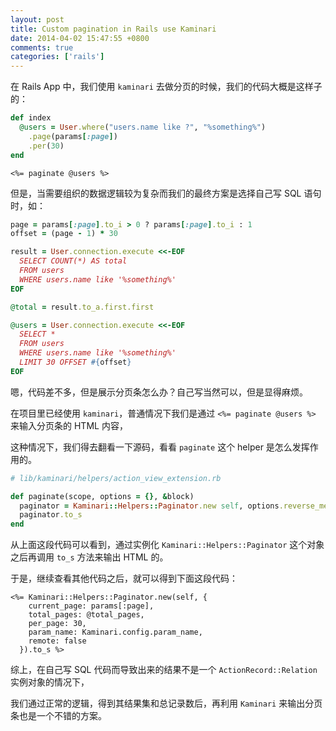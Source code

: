 ```yaml
---
layout: post
title: Custom pagination in Rails use Kaminari
date: 2014-04-02 15:47:55 +0800
comments: true
categories: ['rails']
---
```


在 Rails App 中，我们使用 `kaminari` 去做分页的时候，我们的代码大概是这样子的：

```ruby
def index
  @users = User.where("users.name like ?", "%something%")
    .page(params[:page])
    .per(30)
end
```

```erb
<%= paginate @users %>
```

但是，当需要组织的数据逻辑较为复杂而我们的最终方案是选择自己写 SQL 语句时，如：

```ruby
page = params[:page].to_i > 0 ? params[:page].to_i : 1
offset = (page - 1) * 30

result = User.connection.execute <<-EOF
  SELECT COUNT(*) AS total
  FROM users
  WHERE users.name like '%something%'
EOF

@total = result.to_a.first.first

@users = User.connection.execute <<-EOF
  SELECT *
  FROM users
  WHERE users.name like '%something%'
  LIMIT 30 OFFSET #{offset}
EOF
```

嗯，代码差不多，但是展示分页条怎么办？自己写当然可以，但是显得麻烦。

在项目里已经使用 `kaminari`，普通情况下我们是通过 `<%= paginate @users %>` 来输入分页条的 HTML 内容，

这种情况下，我们得去翻看一下源码，看看 `paginate` 这个 helper 是怎么发挥作用的。

```ruby
# lib/kaminari/helpers/action_view_extension.rb

def paginate(scope, options = {}, &block)
  paginator = Kaminari::Helpers::Paginator.new self, options.reverse_merge(:current_page => scope.current_page, :total_pages => scope.total_pages, :per_page => scope.limit_value, :remote => false)
  paginator.to_s
end
```

从上面这段代码可以看到，通过实例化 `Kaminari::Helpers::Paginator` 这个对象之后再调用 `to_s` 方法来输出 HTML 的。

于是，继续查看其他代码之后，就可以得到下面这段代码：

```erb
<%= Kaminari::Helpers::Paginator.new(self, {
    current_page: params[:page],
    total_pages: @total_pages,
    per_page: 30,
    param_name: Kaminari.config.param_name,
    remote: false
  }).to_s %>
```

综上，在自己写 SQL 代码而导致出来的结果不是一个 `ActionRecord::Relation` 实例对象的情况下，

我们通过正常的逻辑，得到其结果集和总记录数后，再利用 `Kaminari` 来输出分页条也是一个不错的方案。

